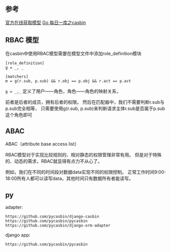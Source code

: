 ## 参考
[官方在线获取模型](https://casbin.org/en/editor)
[Go 每日一库之casbin](https://juejin.cn/post/6844904191257739277)


## RBAC 模型

在casbin中使用RBAC模型需要在模型文件中添加role_definition模块
```
[role_definition]
g = _, _

[matchers]
m = g(r.sub, p.sub) && r.obj == p.obj && r.act == p.act
```

`g = _,_`
定义了用户——角色，角色——角色的映射关系，

前者是后者的成员，拥有后者的权限。
然后在匹配器中，我们不需要判断r.sub与p.sub完全相等，
只需要使用g(r.sub, p.sub)来判断请求主体r.sub是否属于p.sub这个角色即可

## ABAC

ABAC（attribute base access list）

RBAC模型对于实现比较规则的、相对静态的权限管理非常有用。
但是对于特殊的、动态的需求，RBAC就显得有点力不从心了。

例如，我们在不同的时间段对数据data实现不同的权限控制。
正常工作时间9:00-18:00所有人都可以读写data，其他时间只有数据所有者能读写。

## py

adapter:
```shell
https://github.com/pycasbin/django-casbin
https://github.com/pycasbin/pycasbin
https://github.com/pycasbin/django-orm-adapter
```

django app:
```shell
https://github.com/pycasbin/pycasbin
```



